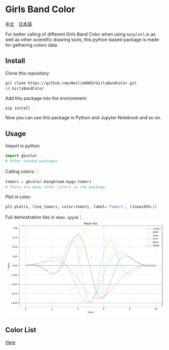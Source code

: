 # Girls Band Color
[中文](doc/README-zh.md)　[日本語](doc/README-jp.md)

For better calling of different Girls Band Color when using `matplotlib` as well as other scientific drawing tools, this python-based package is made for gathering colors data.

## Install
Clone this repository:
``` bash
git clone https://github.com/Weslie0803/GirlsBandColor.git
cd GirlsBandColor
```

Add this package into the environment:
```bash
pip install .
```

Now you can use this package in Python and Jupyter Notebook and so on.

## Usage
Import in python
``` python
import gbcolor
# Other needed packages
```

Calling colors:：
``` python
tomori = gbcolor.bangdream.mygo.tomori
# There are many other colors in the package.
```

Plot in color:
``` python
plt.plot(x, line_tomori, color=tomori, label='Tomori', linewidth=1)
```

Full demostration lies in `demo.ipynb`：
![](img/Mayou_Uta_plot.png)

## Color List

[Here](colorlist.md)